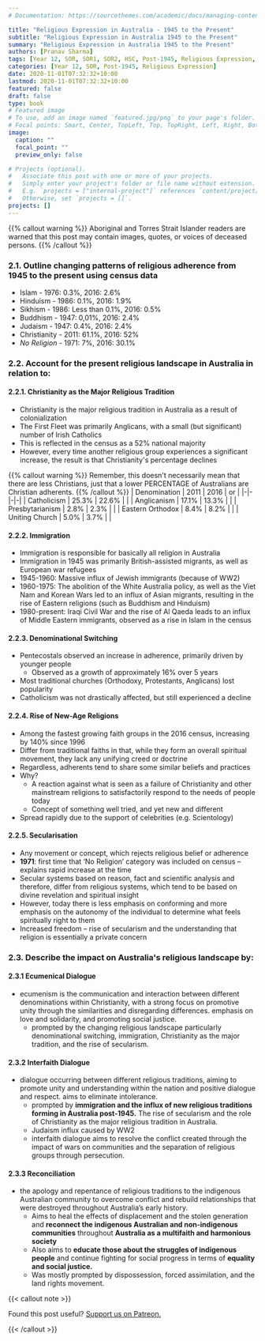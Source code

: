 ```yaml
---
# Documentation: https://sourcethemes.com/academic/docs/managing-content/

title: "Religious Expression in Australia - 1945 to the Present"
subtitle: "Religious Expression in Australia 1945 to the Present"
summary: "Religious Expression in Australia 1945 to the Present"
authors: [Pranav Sharma]
tags: [Year 12, SOR, SOR1, SOR2, HSC, Post-1945, Religious Expression, Census Data, Subject Review]
categories: [Year 12, SOR, Post-1945, Religious Expression]
date: 2020-11-01T07:32:32+10:00
lastmod: 2020-11-01T07:32:32+10:00
featured: false
draft: false
type: book
# Featured image
# To use, add an image named `featured.jpg/png` to your page's folder.
# Focal points: Smart, Center, TopLeft, Top, TopRight, Left, Right, BottomLeft, Bottom, BottomRight.
image:
  caption: ""
  focal_point: ""
  preview_only: false

# Projects (optional).
#   Associate this post with one or more of your projects.
#   Simply enter your project's folder or file name without extension.
#   E.g. `projects = ["internal-project"]` references `content/project/deep-learning/index.md`.
#   Otherwise, set `projects = []`.
projects: []
---
```


{{% callout warning %}}
Aboriginal and Torres Strait Islander readers are warned that this post may contain images, quotes, or voices of deceased persons.
{{% /callout %}}

### 2.1. Outline changing patterns of religious adherence from 1945 to the present using census data
- Islam - 1976: 0.3%, 2016: 2.6% <i class="fas fa-arrow-up"></i>
- Hinduism - 1986: 0.1%, 2016: 1.9% <i class="fas fa-arrow-up"></i>
- Sikhism - 1986: Less than 0.1%, 2016: 0.5% <i class="fas fa-arrow-up"></i>
- Buddhism - 1947: 0,01%, 2016: 2.4% <i class="fas fa-arrow-up"></i>
- Judaism - 1947: 0.4%, 2016: 2.4% <i class="fas fa-arrow-up"></i>
- Christianity - 2011: 61.1%, 2016: 52% <i class="fas fa-arrow-down"></i>
- *No Religion* - 1971: 7%, 2016: 30.1% <i class="fas fa-arrow-up"></i>
### 2.2. Account for the present religious landscape in Australia in relation to:
#### 2.2.1. Christianity as the Major Religious Tradition
- Christianity is the major religious tradition in Australia as a result of colonialization
- The First Fleet was primarily Anglicans, with a small (but significant) number of Irish Catholics
- This is reflected in the census as a 52% national majority
- However, every time another religious group experiences a significant increase, the result is that Christianity's percentage declines

{{% callout warning %}}
Remember, this doesn't necessarily mean that there are less Christians, just that a lower PERCENTAGE of Australians are Christian adherents.
{{% /callout %}}
| Denomination | 2011 | 2016 | <i class="fas fa-arrow-up"></i> or <i class="fas fa-arrow-down"></i> |
|-|-|-|-|
| Catholicism | 25.3% | 22.6% | <i class="fas fa-arrow-down"></i> |
| Anglicanism | 17.1% | 13.3% | <i class="fas fa-arrow-down"></i> |
| Presbytarianism | 2.8% | 2.3% | <i class="fas fa-arrow-down"></i> |
| Eastern Orthodox | 8.4% | 8.2% | <i class="fas fa-arrow-down"></i> |
| Uniting Church | 5.0% | 3.7% | <i class="fas fa-arrow-down"></i> |
#### 2.2.2. Immigration
- Immigration is responsible for basically all religion in Australia
- Immigration in 1945 was primarily British-assisted migrants, as well as European war refugees
- 1945-1960: Massive influx of Jewish immigrants (because of WW2)
- 1960-1975: The abolition of the White Australia policy, as well as the Viet Nam and Korean Wars led to an influx of Asian migrants, resulting in the rise of Eastern religions (such as Buddhism and Hinduism)
- 1980-present: Iraqi Civil War and the rise of Al Qaeda leads to an influx of Middle Eastern immigrants, observed as a rise in Islam in the census
#### 2.2.3. Denominational Switching
- Pentecostals observed an increase in adherence, primarily driven by younger people
  - Observed as a growth of approximately 16% over 5 years
- Most traditional churches (Orthodoxy, Protestants, Anglicans) lost popularity
- Catholicism was not drastically affected, but still experienced a decline
#### 2.2.4. Rise of New-Age Religions
- Among the fastest growing faith groups in the 2016 census, increasing by 140% since 1996
- Differ from traditional faiths in that, while they form an overall spiritual movement, they lack any unifying creed or doctrine
- Regardless, adherents tend to share some similar beliefs and practices
- Why?
  - A reaction against what is seen as a failure of Christianity and other mainstream religions to satisfactorily respond to the needs of people today
  - Concept of something well tried, and yet new and different
- Spread rapidly due to the support of celebrities (e.g. Scientology)
#### 2.2.5. Secularisation
- Any movement or concept, which rejects religious belief or adherence
- **1971**: first time that ‘No Religion’ category was included on census – explains rapid increase at the time
- Secular systems based on reason, fact and scientific analysis and therefore, differ from religious systems, which tend to be based on divine revelation and spiritual insight
- However, today there is less emphasis on conforming and more emphasis on the autonomy of the individual to determine what feels spiritually right to them
- Increased freedom – rise of secularism and the understanding that religion is essentially a private concern

### 2.3. Describe the impact on Australia's religious landscape by:
#### 2.3.1 Ecumenical Dialogue
*   ecumenism is the communication and interaction between different denominations within Christianity, with a strong focus on promotive unity through the similarities and disregarding differences. emphasis on love and solidarity, and promoting social justice.
    *   prompted by the changing religious landscape particularly denominational switching, immigration, Christianity as the major tradition, and the rise of secularism.
#### 2.3.2 Interfaith Dialogue
*   dialogue occurring between different religious traditions, aiming to promote unity and understanding within the nation and positive dialogue and respect. aims to eliminate intolerance.
    *   prompted by **immigration and the influx of new religious traditions forming in Australia post-1945.** The rise of secularism and the role of Christianity as the major religious tradition in Australia.
    *   Judaism influx caused by WW2
    *   interfaith dialogue aims to resolve the conflict created through the impact of wars on communities and the separation of religious groups through persecution.

#### 2.3.3 Reconciliation
*   the apology and repentance of religious traditions to the indigenous Australian community to overcome conflict and rebuild relationships that were destroyed throughout Australia’s early history.
    *   Aims to heal the effects of displacement and the stolen generation and **reconnect the indigenous Australian and non-indigenous communities** throughout **Australia as a multifaith and harmonious society**
    *   Also aims to **educate those about the struggles of indigenous people** and continue fighting for social progress in terms of **equality and social justice.**
    *   Was mostly prompted by dispossession, forced assimilation, and the land rights movement.

{{< callout note >}}

Found this post useful? [Support us on Patreon.](https://patreon.com/hscone/)

{{< /callout >}}